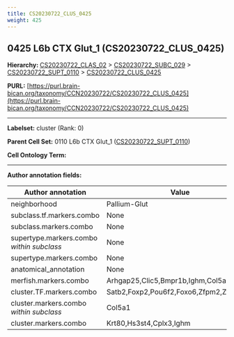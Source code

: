 ```yaml
---
title: CS20230722_CLUS_0425
weight: 425
---
```

## 0425 L6b CTX Glut_1 (CS20230722_CLUS_0425)
<b>Hierarchy: </b>
[CS20230722_CLAS_02](../CS20230722_CLAS_02) >
[CS20230722_SUBC_029](../CS20230722_SUBC_029) >
[CS20230722_SUPT_0110](../CS20230722_SUPT_0110) >
[CS20230722_CLUS_0425](../CS20230722_CLUS_0425)

**PURL:** [https://purl.brain-bican.org/taxonomy/CCN20230722/CS20230722_CLUS_0425](https://purl.brain-bican.org/taxonomy/CCN20230722/CS20230722_CLUS_0425)

---


**Labelset:** cluster (Rank: 0)

**Parent Cell Set:** 0110 L6b CTX Glut_1 ([CS20230722_SUPT_0110](../CS20230722_SUPT_0110))



**Cell Ontology Term:** 

[MARKER GENES.]: #


---

[TRANSFERRED ANNOTATIONS.]: #


[AUTHOR ANNOTATION FIELDS.]: #


**Author annotation fields:**

| Author annotation | Value |
|-------------------|-------|
|neighborhood|Pallium-Glut|
|subclass.tf.markers.combo|None|
|subclass.markers.combo|None|
|supertype.markers.combo _within subclass_|None|
|supertype.markers.combo|None|
|anatomical_annotation|None|
|merfish.markers.combo|Arhgap25,Clic5,Bmpr1b,Ighm,Col5a1,Rspo2|
|cluster.TF.markers.combo|Satb2,Foxp2,Pou6f2,Foxo6,Zfpm2,Zfhx3|
|cluster.markers.combo _within subclass_|Col5a1|
|cluster.markers.combo|Krt80,Hs3st4,Cplx3,Ighm|
